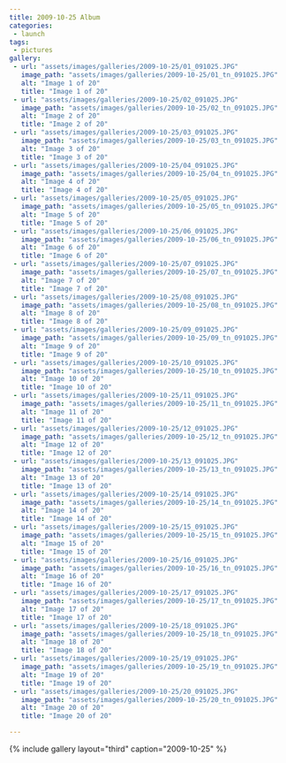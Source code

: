 ```yaml
---
title: 2009-10-25 Album
categories:
 - launch
tags:
 - pictures
gallery:
 - url: "assets/images/galleries/2009-10-25/01_091025.JPG"
   image_path: "assets/images/galleries/2009-10-25/01_tn_091025.JPG"
   alt: "Image 1 of 20"
   title: "Image 1 of 20"
 - url: "assets/images/galleries/2009-10-25/02_091025.JPG"
   image_path: "assets/images/galleries/2009-10-25/02_tn_091025.JPG"
   alt: "Image 2 of 20"
   title: "Image 2 of 20"
 - url: "assets/images/galleries/2009-10-25/03_091025.JPG"
   image_path: "assets/images/galleries/2009-10-25/03_tn_091025.JPG"
   alt: "Image 3 of 20"
   title: "Image 3 of 20"
 - url: "assets/images/galleries/2009-10-25/04_091025.JPG"
   image_path: "assets/images/galleries/2009-10-25/04_tn_091025.JPG"
   alt: "Image 4 of 20"
   title: "Image 4 of 20"
 - url: "assets/images/galleries/2009-10-25/05_091025.JPG"
   image_path: "assets/images/galleries/2009-10-25/05_tn_091025.JPG"
   alt: "Image 5 of 20"
   title: "Image 5 of 20"
 - url: "assets/images/galleries/2009-10-25/06_091025.JPG"
   image_path: "assets/images/galleries/2009-10-25/06_tn_091025.JPG"
   alt: "Image 6 of 20"
   title: "Image 6 of 20"
 - url: "assets/images/galleries/2009-10-25/07_091025.JPG"
   image_path: "assets/images/galleries/2009-10-25/07_tn_091025.JPG"
   alt: "Image 7 of 20"
   title: "Image 7 of 20"
 - url: "assets/images/galleries/2009-10-25/08_091025.JPG"
   image_path: "assets/images/galleries/2009-10-25/08_tn_091025.JPG"
   alt: "Image 8 of 20"
   title: "Image 8 of 20"
 - url: "assets/images/galleries/2009-10-25/09_091025.JPG"
   image_path: "assets/images/galleries/2009-10-25/09_tn_091025.JPG"
   alt: "Image 9 of 20"
   title: "Image 9 of 20"
 - url: "assets/images/galleries/2009-10-25/10_091025.JPG"
   image_path: "assets/images/galleries/2009-10-25/10_tn_091025.JPG"
   alt: "Image 10 of 20"
   title: "Image 10 of 20"
 - url: "assets/images/galleries/2009-10-25/11_091025.JPG"
   image_path: "assets/images/galleries/2009-10-25/11_tn_091025.JPG"
   alt: "Image 11 of 20"
   title: "Image 11 of 20"
 - url: "assets/images/galleries/2009-10-25/12_091025.JPG"
   image_path: "assets/images/galleries/2009-10-25/12_tn_091025.JPG"
   alt: "Image 12 of 20"
   title: "Image 12 of 20"
 - url: "assets/images/galleries/2009-10-25/13_091025.JPG"
   image_path: "assets/images/galleries/2009-10-25/13_tn_091025.JPG"
   alt: "Image 13 of 20"
   title: "Image 13 of 20"
 - url: "assets/images/galleries/2009-10-25/14_091025.JPG"
   image_path: "assets/images/galleries/2009-10-25/14_tn_091025.JPG"
   alt: "Image 14 of 20"
   title: "Image 14 of 20"
 - url: "assets/images/galleries/2009-10-25/15_091025.JPG"
   image_path: "assets/images/galleries/2009-10-25/15_tn_091025.JPG"
   alt: "Image 15 of 20"
   title: "Image 15 of 20"
 - url: "assets/images/galleries/2009-10-25/16_091025.JPG"
   image_path: "assets/images/galleries/2009-10-25/16_tn_091025.JPG"
   alt: "Image 16 of 20"
   title: "Image 16 of 20"
 - url: "assets/images/galleries/2009-10-25/17_091025.JPG"
   image_path: "assets/images/galleries/2009-10-25/17_tn_091025.JPG"
   alt: "Image 17 of 20"
   title: "Image 17 of 20"
 - url: "assets/images/galleries/2009-10-25/18_091025.JPG"
   image_path: "assets/images/galleries/2009-10-25/18_tn_091025.JPG"
   alt: "Image 18 of 20"
   title: "Image 18 of 20"
 - url: "assets/images/galleries/2009-10-25/19_091025.JPG"
   image_path: "assets/images/galleries/2009-10-25/19_tn_091025.JPG"
   alt: "Image 19 of 20"
   title: "Image 19 of 20"
 - url: "assets/images/galleries/2009-10-25/20_091025.JPG"
   image_path: "assets/images/galleries/2009-10-25/20_tn_091025.JPG"
   alt: "Image 20 of 20"
   title: "Image 20 of 20"

---
```


{% include gallery layout="third" caption="2009-10-25" %}
